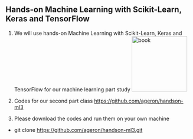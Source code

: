 ##  Hands-on Machine Learning with Scikit-Learn, Keras and TensorFlow 

1. We will use hands-on Machine Learning with Scikit-Learn, Keras and TensorFlow for our machine learning part study 
<a href="https://homl.info/er3"><img src="https://learning.oreilly.com/library/cover/9781098125967/300w/" title="book" width="150" border="0" /></a>
2. Codes for our second part class
https://github.com/ageron/handson-ml3

3. Please download the codes and run them on your own machine
- git clone https://github.com/ageron/handson-ml3.git